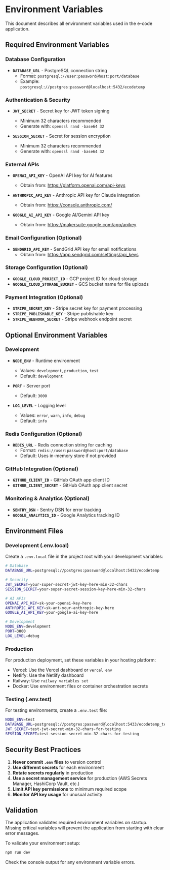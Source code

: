 # Environment Variables

This document describes all environment variables used in the e-code application.

## Required Environment Variables

### Database Configuration
- **`DATABASE_URL`** - PostgreSQL connection string
  - Format: `postgresql://user:password@host:port/database`
  - Example: `postgresql://postgres:password@localhost:5432/ecodetemp`

### Authentication & Security
- **`JWT_SECRET`** - Secret key for JWT token signing
  - Minimum 32 characters recommended
  - Generate with: `openssl rand -base64 32`

- **`SESSION_SECRET`** - Secret for session encryption
  - Minimum 32 characters recommended
  - Generate with: `openssl rand -base64 32`

### External APIs
- **`OPENAI_API_KEY`** - OpenAI API key for AI features
  - Obtain from: https://platform.openai.com/api-keys

- **`ANTHROPIC_API_KEY`** - Anthropic API key for Claude integration
  - Obtain from: https://console.anthropic.com/

- **`GOOGLE_AI_API_KEY`** - Google AI/Gemini API key
  - Obtain from: https://makersuite.google.com/app/apikey

### Email Configuration (Optional)
- **`SENDGRID_API_KEY`** - SendGrid API key for email notifications
  - Obtain from: https://app.sendgrid.com/settings/api_keys

### Storage Configuration (Optional)
- **`GOOGLE_CLOUD_PROJECT_ID`** - GCP project ID for cloud storage
- **`GOOGLE_CLOUD_STORAGE_BUCKET`** - GCS bucket name for file uploads

### Payment Integration (Optional)
- **`STRIPE_SECRET_KEY`** - Stripe secret key for payment processing
- **`STRIPE_PUBLISHABLE_KEY`** - Stripe publishable key
- **`STRIPE_WEBHOOK_SECRET`** - Stripe webhook endpoint secret

## Optional Environment Variables

### Development
- **`NODE_ENV`** - Runtime environment
  - Values: `development`, `production`, `test`
  - Default: `development`

- **`PORT`** - Server port
  - Default: `3000`

- **`LOG_LEVEL`** - Logging level
  - Values: `error`, `warn`, `info`, `debug`
  - Default: `info`

### Redis Configuration (Optional)
- **`REDIS_URL`** - Redis connection string for caching
  - Format: `redis://user:password@host:port/database`
  - Default: Uses in-memory store if not provided

### GitHub Integration (Optional)
- **`GITHUB_CLIENT_ID`** - GitHub OAuth app client ID
- **`GITHUB_CLIENT_SECRET`** - GitHub OAuth app client secret

### Monitoring & Analytics (Optional)
- **`SENTRY_DSN`** - Sentry DSN for error tracking
- **`GOOGLE_ANALYTICS_ID`** - Google Analytics tracking ID

## Environment Files

### Development (.env.local)
Create a `.env.local` file in the project root with your development variables:

```bash
# Database
DATABASE_URL=postgresql://postgres:password@localhost:5432/ecodetemp

# Security
JWT_SECRET=your-super-secret-jwt-key-here-min-32-chars
SESSION_SECRET=your-super-secret-session-key-here-min-32-chars

# AI APIs
OPENAI_API_KEY=sk-your-openai-key-here
ANTHROPIC_API_KEY=sk-ant-your-anthropic-key-here
GOOGLE_AI_API_KEY=your-google-ai-key-here

# Development
NODE_ENV=development
PORT=3000
LOG_LEVEL=debug
```

### Production
For production deployment, set these variables in your hosting platform:
- Vercel: Use the Vercel dashboard or `vercel env`
- Netlify: Use the Netlify dashboard
- Railway: Use `railway variables set`
- Docker: Use environment files or container orchestration secrets

### Testing (.env.test)
For testing environments, create a `.env.test` file:

```bash
NODE_ENV=test
DATABASE_URL=postgresql://postgres:password@localhost:5433/ecodetemp_test
JWT_SECRET=test-jwt-secret-min-32-chars-for-testing
SESSION_SECRET=test-session-secret-min-32-chars-for-testing
```

## Security Best Practices

1. **Never commit `.env` files** to version control
2. **Use different secrets** for each environment
3. **Rotate secrets regularly** in production
4. **Use a secret management service** for production (AWS Secrets Manager, HashiCorp Vault, etc.)
5. **Limit API key permissions** to minimum required scope
6. **Monitor API key usage** for unusual activity

## Validation

The application validates required environment variables on startup. Missing critical variables will prevent the application from starting with clear error messages.

To validate your environment setup:
```bash
npm run dev
```

Check the console output for any environment variable errors.